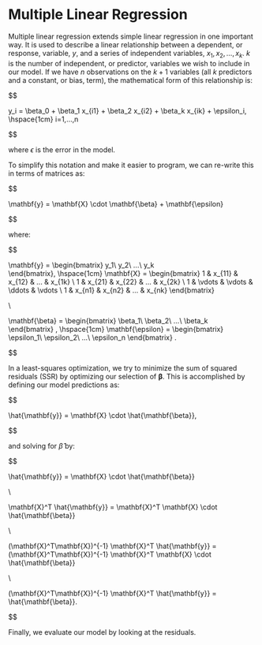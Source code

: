 # Multiple Linear Regression

Multiple linear regression extends simple linear regression in one important way. It is used to describe a linear relationship between a dependent, or response, variable, $y$, and a series of independent variables, $x_1, x_2, ..., x_k$. $k$ is the number of independent, or predictor, variables we wish to include in our model. If we have $n$ observations on the $k + 1$ variables (all $k$ predictors and a constant, or bias, term), the mathematical form of this relationship is:

$$

y_i = \beta_0 + \beta_1 x_{i1} + \beta_2 x_{i2} + \beta_k x_{ik} + \epsilon_i, \hspace{1cm} i=1,...,n

$$

where $\epsilon$ is the error in the model.

To simplify this notation and make it easier to program, we can re-write this in terms of matrices as:

$$

\mathbf{y} = \mathbf{X} \cdot \mathbf{\beta} + \mathbf{\epsilon}

$$

where:
 
$$

\mathbf{y} = \begin{bmatrix} y_1\\ 
y_2\\ 
...\\
y_k  
\end{bmatrix}, \hspace{1cm}
\mathbf{X} = \begin{bmatrix} 
1 & x_{11} & x_{12} & ... & x_{1k} \\
1 & x_{21} & x_{22} & ... & x_{2k} \\
1 & \vdots & \vdots & \ddots & \vdots \\
1 & x_{n1} & x_{n2} & ... & x_{nk}
\end{bmatrix}

\\

\mathbf{\beta} = \begin{bmatrix} \beta_1\\ 
\beta_2\\ 
...\\
\beta_k  
\end{bmatrix} , \hspace{1cm}
\mathbf{\epsilon} = \begin{bmatrix} \epsilon_1\\ 
\epsilon_2\\ 
...\\
\epsilon_n 
\end{bmatrix}
.

$$

In a least-squares optimization, we try to minimize the sum of squared residuals (SSR) by optimizing our selection of $\mathbf{\beta}$. This is accomplished by defining our model predictions as:

$$

\hat{\mathbf{y}} = \mathbf{X} \cdot \hat{\mathbf{\beta}},

$$

and solving for $\hat{\beta}$ by:

$$

\hat{\mathbf{y}} = \mathbf{X} \cdot \hat{\mathbf{\beta}}

\\

\mathbf{X}^T \hat{\mathbf{y}} = \mathbf{X}^T \mathbf{X} \cdot \hat{\mathbf{\beta}}

\\

(\mathbf{X}^T\mathbf{X})^{-1} \mathbf{X}^T \hat{\mathbf{y}} = (\mathbf{X}^T\mathbf{X})^{-1} \mathbf{X}^T \mathbf{X} \cdot \hat{\mathbf{\beta}}

\\

(\mathbf{X}^T\mathbf{X})^{-1} \mathbf{X}^T \hat{\mathbf{y}} = \hat{\mathbf{\beta}}.

$$

Finally, we evaluate our model by looking at the residuals.

